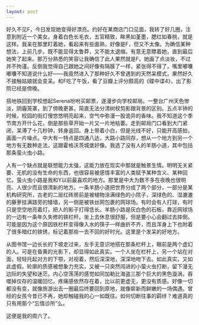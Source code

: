 ```yaml
---
layout: post
---
```

好久不见F，今日发现她变得好漂亮。约好在某商店门口见面，我转了好几圈，注意到附近一个美女。身着白色长毛衣，五官精致，眸黑如堇墨，腮红如春桃，就是这样。我呆在那里盯着她，看起来有些面熟，好像是F，但又不太像。为确信某种想法，上前几步。既不能显得太鲁莽，又不能太退缩。有意无意瞟着她，直到最后她笑了起来。那万分熟悉的笑容让我确信了此人果然就是F。她画了点淡妆，不过并不拘谨。反倒我觉得自己跟她之间好像有隔膜了一样，紧张得不得了，嘴里嘟囔嘟囔不知道说什么好——我竟然进入了那种好久不曾遇到的天然呆模式，果然好久不接触姑娘就会变呆。和F吃了午饭，看了豆瓣上评分颇高的《碟中谍4》，出了影院已经是傍晚。

搭地铁回到学校想起Serena吩咐买邮票，遂漫步向学校邮局。一整台广州天色惨淡，阴霾笼罩，到了傍晚更甚，简直无法分清树杈剪影跟背景的区别。五点半钟的时候，校园的街灯慢悠悠明亮起来，空气中弥漫一股诡异的香味。我不知道这个季节南方开什么花，倒是那些草开始一片又一片地枯萎。走到邮局门口看到大门紧闭，呆滞了十几秒钟，转身返回。身上带着小白，但是光线不好，只能开高感拍，画面一片噪点。中大有一特点是四通八达，大路小路同存，想从一个地方到另一个地方有无数种走法，这跟霍格沃茨城堡好像。我选了没有人的羊肠小道，其中包括那条萤火虫小路。

人有一个缺点就是联想能力太强，这能力放在现实中那就是触景生情。明明无关紧要、无机的没有生命的东西，也很容易被感情丰富的人类赋予某种含义、某种回忆。萤火虫小路是我和Y以前最喜欢的地方。那里是中大为数不多在夜晚也很明亮、人很少而且很清新的地方。一条羊肠小道把世界分成了两个部分，一部分是某机构研究所，古老的二层红砖房前是被植物涂满绿色的小院子，深绿色的、湿漉漉的藤萝挂满路旁的矮墙，另一侧是被铁丝网包裹的网球场。有时会有人打球，有时只是空空地亮着灯，把人的影子打得恁长。羊肠小路是灰白色的石板，靠近网球场的一边有一条年久失修的铁栏杆。坐上去休息很舒服，但是要小心会翻过去摔倒。可能是因为这个原因铁栏杆变得像入水的筷子一样曲折不齐，而且浑身上下也附着了很多暗红的铁锈，标记着那些一去不回的好时光。这里是个发呆的好地方。

从图书馆一边长长的下坡走过来，左手无意识地搭在那条栏杆上，眼前是两个虚幻的人。可是在昏黄的光影下，却显得如此真实。一个人坐在栏杆上，另一个站在对面，轻轻托起对方的下颚，对视着，然后深深地，深深地吻下去。如此真实，又如此虚假。轮廓的质感被想象力充实，又被一只突然闯进的小萤火虫打断，留下漫无边际的失望和迷茫。内心空荡荡的感觉如同加勒比海盗三那个巨大的黑色漩涡，吞噬掉仅存的温暖回忆。疼痛感依然存在着，比以前更虚无，更没有质感。好像一切都没有变，就像旅游出去一圈最后终要回到原地，就像崭新而鲜嫩的一场偶遇。曾经的女孩今昔已不再，她却触碰我的心一如既往。如何切断往事的羁绊？难道真的只有用那个“忘情诊所”么。

这便是我的周六了。